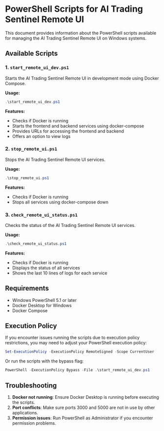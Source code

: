 # PowerShell Scripts for AI Trading Sentinel Remote UI

This document provides information about the PowerShell scripts available for managing the AI Trading Sentinel Remote UI on Windows systems.

## Available Scripts

### 1. `start_remote_ui_dev.ps1`

Starts the AI Trading Sentinel Remote UI in development mode using Docker Compose.

**Usage:**
```powershell
.\start_remote_ui_dev.ps1
```

**Features:**
- Checks if Docker is running
- Starts the frontend and backend services using docker-compose
- Provides URLs for accessing the frontend and backend
- Offers an option to view logs

### 2. `stop_remote_ui.ps1`

Stops the AI Trading Sentinel Remote UI services.

**Usage:**
```powershell
.\stop_remote_ui.ps1
```

**Features:**
- Checks if Docker is running
- Stops all services using docker-compose down

### 3. `check_remote_ui_status.ps1`

Checks the status of the AI Trading Sentinel Remote UI services.

**Usage:**
```powershell
.\check_remote_ui_status.ps1
```

**Features:**
- Checks if Docker is running
- Displays the status of all services
- Shows the last 10 lines of logs for each service

## Requirements

- Windows PowerShell 5.1 or later
- Docker Desktop for Windows
- Docker Compose

## Execution Policy

If you encounter issues running the scripts due to execution policy restrictions, you may need to adjust your PowerShell execution policy:

```powershell
Set-ExecutionPolicy -ExecutionPolicy RemoteSigned -Scope CurrentUser
```

Or run the scripts with the bypass flag:

```powershell
PowerShell -ExecutionPolicy Bypass -File .\start_remote_ui_dev.ps1
```

## Troubleshooting

1. **Docker not running**: Ensure Docker Desktop is running before executing the scripts.
2. **Port conflicts**: Make sure ports 3000 and 5000 are not in use by other applications.
3. **Permission issues**: Run PowerShell as Administrator if you encounter permission problems.